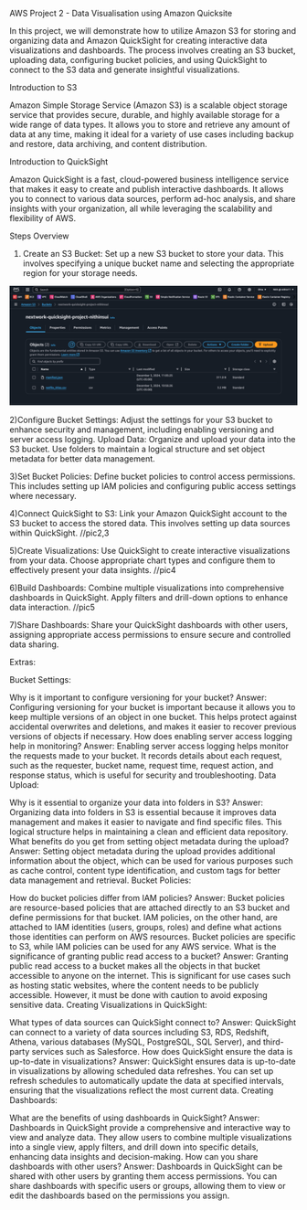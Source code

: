 AWS Project 2 - Data Visualisation using Amazon Quicksite

In this project, we will demonstrate how to utilize Amazon S3 for storing and organizing data and Amazon QuickSight for creating interactive data visualizations and dashboards. The process involves creating an S3 bucket, uploading data, configuring bucket policies, and using QuickSight to connect to the S3 data and generate insightful visualizations.

Introduction to S3

Amazon Simple Storage Service (Amazon S3) is a scalable object storage service that provides secure, durable, and highly available storage for a wide range of data types. It allows you to store and retrieve any amount of data at any time, making it ideal for a variety of use cases including backup and restore, data archiving, and content distribution.

Introduction to QuickSight

Amazon QuickSight is a fast, cloud-powered business intelligence service that makes it easy to create and publish interactive dashboards. It allows you to connect to various data sources, perform ad-hoc analysis, and share insights with your organization, all while leveraging the scalability and flexibility of AWS.


Steps Overview

1) Create an S3 Bucket: 
Set up a new S3 bucket to store your data. This involves specifying a unique bucket name and selecting the appropriate region for your storage needs.

![Website Screenshot](Images/S1.png)

2)Configure Bucket Settings: 
Adjust the settings for your S3 bucket to enhance security and management, including enabling versioning and server access logging.
Upload Data: Organize and upload your data into the S3 bucket. Use folders to maintain a logical structure and set object metadata for better data management.


3)Set Bucket Policies: 
Define bucket policies to control access permissions. This includes setting up IAM policies and configuring public access settings where necessary.


4)Connect QuickSight to S3: 
Link your Amazon QuickSight account to the S3 bucket to access the stored data. This involves setting up data sources within QuickSight.
//pic2,3

5)Create Visualizations: 
Use QuickSight to create interactive visualizations from your data. Choose appropriate chart types and configure them to effectively present your data insights.
 //pic4

6)Build Dashboards: 
Combine multiple visualizations into comprehensive dashboards in QuickSight. Apply filters and drill-down options to enhance data interaction.
//pic5

7)Share Dashboards: 
Share your QuickSight dashboards with other users, assigning appropriate access permissions to ensure secure and controlled data sharing.


Extras:

Bucket Settings:

Why is it important to configure versioning for your bucket?
Answer: Configuring versioning for your bucket is important because it allows you to keep multiple versions of an object in one bucket. This helps protect against accidental overwrites and deletions, and makes it easier to recover previous versions of objects if necessary.
How does enabling server access logging help in monitoring?
Answer: Enabling server access logging helps monitor the requests made to your bucket. It records details about each request, such as the requester, bucket name, request time, request action, and response status, which is useful for security and troubleshooting.
Data Upload:

Why is it essential to organize your data into folders in S3?
Answer: Organizing data into folders in S3 is essential because it improves data management and makes it easier to navigate and find specific files. This logical structure helps in maintaining a clean and efficient data repository.
What benefits do you get from setting object metadata during the upload?
Answer: Setting object metadata during the upload provides additional information about the object, which can be used for various purposes such as cache control, content type identification, and custom tags for better data management and retrieval.
Bucket Policies:

How do bucket policies differ from IAM policies?
Answer: Bucket policies are resource-based policies that are attached directly to an S3 bucket and define permissions for that bucket. IAM policies, on the other hand, are attached to IAM identities (users, groups, roles) and define what actions those identities can perform on AWS resources. Bucket policies are specific to S3, while IAM policies can be used for any AWS service.
What is the significance of granting public read access to a bucket?
Answer: Granting public read access to a bucket makes all the objects in that bucket accessible to anyone on the internet. This is significant for use cases such as hosting static websites, where the content needs to be publicly accessible. However, it must be done with caution to avoid exposing sensitive data.
Creating Visualizations in QuickSight:

What types of data sources can QuickSight connect to?
Answer: QuickSight can connect to a variety of data sources including S3, RDS, Redshift, Athena, various databases (MySQL, PostgreSQL, SQL Server), and third-party services such as Salesforce.
How does QuickSight ensure the data is up-to-date in visualizations?
Answer: QuickSight ensures data is up-to-date in visualizations by allowing scheduled data refreshes. You can set up refresh schedules to automatically update the data at specified intervals, ensuring that the visualizations reflect the most current data.
Creating Dashboards:

What are the benefits of using dashboards in QuickSight?
Answer: Dashboards in QuickSight provide a comprehensive and interactive way to view and analyze data. They allow users to combine multiple visualizations into a single view, apply filters, and drill down into specific details, enhancing data insights and decision-making.
How can you share dashboards with other users?
Answer: Dashboards in QuickSight can be shared with other users by granting them access permissions. You can share dashboards with specific users or groups, allowing them to view or edit the dashboards based on the permissions you assign.
